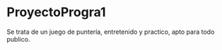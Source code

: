 # ProyectoProgra1
Se trata de un juego de puntería, entretenido y practico, apto para todo publico.
